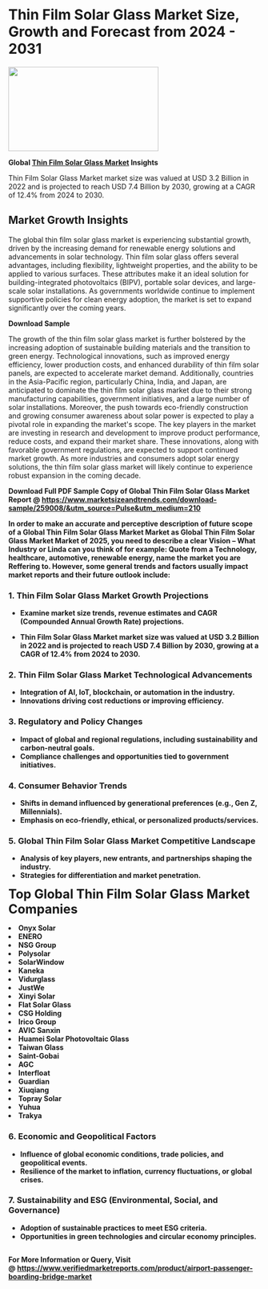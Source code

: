 <H1>Thin Film Solar Glass Market Size, Growth and Forecast from 2024 - 2031</H1><img class="aligncenter size-medium wp-image-584254" src="https://thirdeyenews.in/wp-content/uploads/2024/09/Global-Market-Research-300x168.jpeg" alt="" width="300" height="168" /><p><strong>Global&nbsp;<a href="https://www.marketsizeandtrends.com/download-sample/259008/&amp;utm_source=Pulse&amp;utm_medium=210">Thin Film Solar Glass Market</a> Insights</strong></p><p>Thin Film Solar Glass Market market size was valued at USD 3.2 Billion in 2022 and is projected to reach USD 7.4 Billion by 2030, growing at a CAGR of 12.4% from 2024 to 2030.</p><p><h2>Market Growth Insights</h2> <p>The global thin film solar glass market is experiencing substantial growth, driven by the increasing demand for renewable energy solutions and advancements in solar technology. Thin film solar glass offers several advantages, including flexibility, lightweight properties, and the ability to be applied to various surfaces. These attributes make it an ideal solution for building-integrated photovoltaics (BIPV), portable solar devices, and large-scale solar installations. As governments worldwide continue to implement supportive policies for clean energy adoption, the market is set to expand significantly over the coming years.</p> <p><strong>Download Sample</strong></p> <p>The growth of the thin film solar glass market is further bolstered by the increasing adoption of sustainable building materials and the transition to green energy. Technological innovations, such as improved energy efficiency, lower production costs, and enhanced durability of thin film solar panels, are expected to accelerate market demand. Additionally, countries in the Asia-Pacific region, particularly China, India, and Japan, are anticipated to dominate the thin film solar glass market due to their strong manufacturing capabilities, government initiatives, and a large number of solar installations. Moreover, the push towards eco-friendly construction and growing consumer awareness about solar power is expected to play a pivotal role in expanding the market's scope. The key players in the market are investing in research and development to improve product performance, reduce costs, and expand their market share. These innovations, along with favorable government regulations, are expected to support continued market growth. As more industries and consumers adopt solar energy solutions, the thin film solar glass market will likely continue to experience robust expansion in the coming decade. <p><strong></p><p><span class=""><strong>Download Full PDF Sample Copy of Global Thin Film Solar Glass Market Report</strong> @ <a href="https://www.marketsizeandtrends.com/download-sample/259008/&amp;utm_source=Pulse&amp;utm_medium=210" target="_blank">https://www.marketsizeandtrends.com/download-sample/259008/&amp;utm_source=Pulse&amp;utm_medium=210</a></span></p><p>In order to make an accurate and perceptive description of future scope of a Global&nbsp;Thin Film Solar Glass Market Market as Global&nbsp;Thin Film Solar Glass Market Market of 2025, you need to describe a clear Vision &ndash; What Industry or Linda can you think of for example: Quote from a Technology, healthcare, automotive, renewable energy, name the market you are Reffering to. However, some general trends and factors usually impact market reports and their future outlook include:</p><h3>1.&nbsp;<strong>Thin Film Solar Glass Market Growth Projections</strong></h3><ul><li>Examine market size trends, revenue estimates and CAGR (Compounded Annual Growth Rate) projections.</li><li><p>Thin Film Solar Glass Market market size was valued at USD 3.2 Billion in 2022 and is projected to reach USD 7.4 Billion by 2030, growing at a CAGR of 12.4% from 2024 to 2030.</p></li></ul><h3>2.&nbsp;<strong>Thin Film Solar Glass Market Technological Advancements</strong></h3><ul><li>Integration of AI, IoT, blockchain, or automation in the industry.</li><li>Innovations driving cost reductions or improving efficiency.</li></ul><h3>3.&nbsp;<strong>Regulatory and Policy Changes</strong></h3><ul><li>Impact of global and regional regulations, including sustainability and carbon-neutral goals.</li><li>Compliance challenges and opportunities tied to government initiatives.</li></ul><h3>4.&nbsp;<strong>Consumer Behavior Trends</strong></h3><ul><li>Shifts in demand influenced by generational preferences (e.g., Gen Z, Millennials).</li><li>Emphasis on eco-friendly, ethical, or personalized products/services.</li></ul><h3>5.&nbsp;<strong>Global Thin Film Solar Glass Market Competitive Landscape</strong></h3><ul><li>Analysis of key players, new entrants, and partnerships shaping the industry.</li><li>Strategies for differentiation and market penetration.</li></ul><p data-pm-slice="1 1 []"><span style="color: inherit; font-family: inherit; font-size: 25px;">Top Global Thin Film Solar Glass Market Companies</span></p><div class="" data-test-id=""><p><li>Onyx Solar</li><li> ENERO</li><li> NSG Group</li><li> Polysolar</li><li> SolarWindow</li><li> Kaneka</li><li> Vidurglass</li><li> JustWe</li><li> Xinyi Solar</li><li> Flat Solar Glass</li><li> CSG Holding</li><li> Irico Group</li><li> AVIC Sanxin</li><li> Huamei Solar Photovoltaic Glass</li><li> Taiwan Glass</li><li> Saint-Gobai</li><li> AGC</li><li> Interfloat</li><li> Guardian</li><li> Xiuqiang</li><li> Topray Solar</li><li> Yuhua</li><li> Trakya</li></p></div><h3>6.&nbsp;<strong>Economic and Geopolitical Factors</strong></h3><ul><li>Influence of global economic conditions, trade policies, and geopolitical events.</li><li>Resilience of the market to inflation, currency fluctuations, or global crises.</li></ul><h3>7.&nbsp;<strong>Sustainability and ESG (Environmental, Social, and Governance)</strong></h3><ul><li>Adoption of sustainable practices to meet ESG criteria.</li><li>Opportunities in green technologies and circular economy principles.</li></ul><h2><strong style="font-size: 14px;">For More Information or Query, Visit @&nbsp;</strong><a style="background-color: #ffffff; font-size: 14px;" href="https://www.marketsizeandtrends.com/report/thin-film-solar-glass-market/" target="_blank">https://www.verifiedmarketreports.com/product/airport-passenger-boarding-bridge-market</a></h2>
